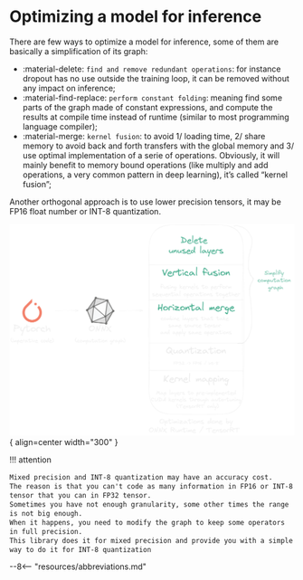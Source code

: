 # Optimizing a model for inference

There are few ways to optimize a model for inference, some of them are basically a simplification of its graph:

* :material-delete: `find and remove redundant operations`: for instance dropout has no use outside the training loop, it can be removed without any impact on inference;
* :material-find-replace: `perform constant folding`: meaning find some parts of the graph made of constant expressions, and compute the results at compile time instead of runtime (similar to most programming language compiler);
* :material-merge: `kernel fusion`: to avoid 1/ loading time, 2/ share memory to avoid back and forth transfers with the global memory and 3/ use optimal implementation of a serie of operations. Obviously, it will mainly benefit to memory bound operations (like multiply and add operations, a very common pattern in deep learning), it’s called “kernel fusion”;

Another orthogonal approach is to use lower precision tensors, it may be FP16 float number or INT-8 quantization.

![Image title](../resources/img/optimization_process.png){ align=center width="300" }

!!! attention

    Mixed precision and INT-8 quantization may have an accuracy cost.
    The reason is that you can't code as many information in FP16 or INT-8 tensor that you can in FP32 tensor.  
    Sometimes you have not enough granularity, some other times the range is not big enough.
    When it happens, you need to modify the graph to keep some operators in full precision.  
    This library does it for mixed precision and provide you with a simple way to do it for INT-8 quantization

--8<-- "resources/abbreviations.md"